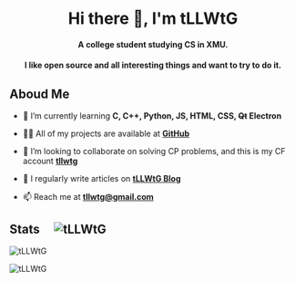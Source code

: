 <h1 align="center">Hi there 👋, I'm tLLWtG</h1>


<h4 align="center">A college student studying CS in XMU. </h4>
<h4 align="center">I like open source and all interesting things and want to try to do it.</h4>

## Aboud Me

- 🌱 I’m currently learning **C, C++, Python, JS, HTML, CSS, ~~Qt~~ Electron**

- 👨‍💻 All of my projects are available at **[GitHub](https://github.com/tLLWtG)**

- 👯 I’m looking to collaborate on solving CP problems, and this is my CF account **[tllwtg](https://codeforces.com/profile/tllwtg)**

- 📝 I regularly write articles on **[tLLWtG Blog](https://tllwtg.github.io)**

- 📫 Reach me at **tllwtg@gmail.com**

## Stats &nbsp;&nbsp;&nbsp; ![tLLWtG](https://komarev.com/ghpvc/?username=tllwtg&label=Profile%20views&color=0e75b6&style=flat "tLLWtG")

![](https://github-readme-stats.vercel.app/api/top-langs?username=tllwtg&show_icons=true&locale=en&layout=compact "tLLWtG")

![](https://github-readme-stats.vercel.app/api?username=tllwtg&show_icons=true&locale=en&count_private=true "tLLWtG")
